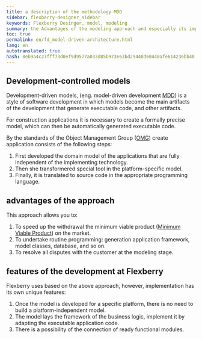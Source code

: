 ```yaml
--- 
title: a description of the methodology MDD 
sidebar: flexberry-designer_sidebar 
keywords: Flexberry Desinger, model, modeling 
summary: the Advantages of the modeling approach and especially its implementation on Flexberry 
toc: true 
permalink: en/fd_model-driven-architecture.html 
lang: en 
autotranslated: true 
hash: 8eb9a4c27fff73d0ef9d9577a033d85b973e63bd29448d60440afe614236bb48 
--- 
```


## Development-controlled models 

Development-driven models, (eng. model-driven development [MDD](http://ru.wikipedia.org/wiki/Model_Driven_Architecture)) is a style of software development in which models become the main artifacts of the development that generate executable code, and other artifacts. 

For construction applications it is necessary to create a formally precise model, which can then be automatically generated executable code. 

By the standards of the Object Management Group ([OMG](http://ru.wikipedia.org/wiki/Object_Management_Group)) create application consists of the following steps: 
1. First developed the domain model of the applications that are fully independent of the implementing technology. 
2. Then she transformered special tool in the platform-specific model. 
3. Finally, it is translated to source code in the appropriate programming language. 

## advantages of the approach 

This approach allows you to: 
1. To speed up the withdrawal the minimum viable product ([Minimum Viable Product](http://en.wikipedia.org/wiki/Minimum_viable_product)) on the market. 
2. To undertake routine programming: generation application framework, model classes, database, and so on. 
3. To resolve all disputes with the customer at the modeling stage. 

## features of the development at Flexberry 

Flexberry uses based on the above approach, however, implementation has its own unique features: 

1. Once the model is developed for a specific platform, there is no need to build a platform-independent model. 
2. The model lays the framework of the business logic, implement it by adapting the executable application code. 
3. There is a possibility of the connection of ready functional modules. 




